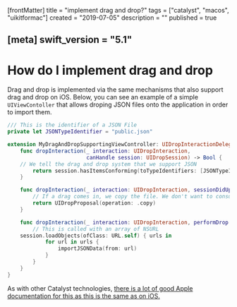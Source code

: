 [frontMatter]
title = "implement drag and drop?"
tags = ["catalyst", "macos", "uikitformac"]
created = "2019-07-05"
description = ""
published = true

[meta]
swift_version = "5.1"
---


# How do I implement drag and drop

Drag and drop is implemented via the same mechanisms that also support drag and drop on iOS. Below, you can see an example of a simple `UIViewContoller` that allows droping JSON files onto the application in order to import them.

``` swift
/// This is the identifier of a JSON File
private let JSONTypeIdentifier = "public.json"

extension MyDragAndDropSupportingViewController: UIDropInteractionDelegate {
    func dropInteraction(_ interaction: UIDropInteraction,
                         canHandle session: UIDropSession) -> Bool {
	// We tell the drag and drop system that we support JSON
        return session.hasItemsConforming(toTypeIdentifiers: [JSONTypeIdentifier])
    }

    func dropInteraction(_ interaction: UIDropInteraction, sessionDidUpdate session: UIDropSession) -> UIDropProposal {
        // If a drag comes in, we copy the file. We don't want to consume it.
        return UIDropProposal(operation: .copy)
    }

    func dropInteraction(_ interaction: UIDropInteraction, performDrop session: UIDropSession) {
        // This is called with an array of NSURL
	session.loadObjects(ofClass: URL.self) { urls in
            for url in urls {
                importJSONData(from: url)
            }
        }
    }
}
```

As with other Catalyst technologies, [there is a lot of good Apple documentation for this as this is the same as on iOS.](https://developer.apple.com/documentation/uikit/drag_and_drop/making_a_view_into_a_drop_destination)
